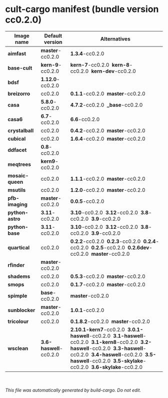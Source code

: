 # cult-cargo manifest (bundle version cc0.2.0)

|Image name|Default version|Alternatives|
|----------|---------------|--------------|
|**aimfast**|**master**-cc0.2.0|**1.3.4**-cc0.2.0|
|**base-cult**|**kern-9**-cc0.2.0|**kern-7**-cc0.2.0&nbsp;&nbsp;**kern-8**-cc0.2.0&nbsp;&nbsp;**kern-dev**-cc0.2.0|
|**bdsf**|**1.12.0**-cc0.2.0||
|**breizorro**|cc0.2.0|**0.1.1**-cc0.2.0&nbsp;&nbsp;**master**-cc0.2.0|
|**casa**|**5.8.0**-cc0.2.0|**4.7.2**-cc0.2.0&nbsp;&nbsp;**_base**-cc0.2.0|
|**casa6**|**6.7**-cc0.2.0|**6.6**-cc0.2.0|
|**crystalball**|cc0.2.0|**0.4.2**-cc0.2.0&nbsp;&nbsp;**master**-cc0.2.0|
|**cubical**|cc0.2.0|**1.6.4**-cc0.2.0&nbsp;&nbsp;**master**-cc0.2.0|
|**ddfacet**|**0.8**-cc0.2.0||
|**meqtrees**|**kern9**-cc0.2.0||
|**mosaic-queen**|cc0.2.0|**1.1.1**-cc0.2.0&nbsp;&nbsp;**master**-cc0.2.0|
|**msutils**|cc0.2.0|**1.2.0**-cc0.2.0&nbsp;&nbsp;**master**-cc0.2.0|
|**pfb-imaging**|**master**-cc0.2.0|**0.0.5**-cc0.2.0|
|**python-astro**|**3.11**-cc0.2.0|**3.10**-cc0.2.0&nbsp;&nbsp;**3.12**-cc0.2.0&nbsp;&nbsp;**3.8**-cc0.2.0&nbsp;&nbsp;**3.9**-cc0.2.0|
|**python-base**|**3.11**-cc0.2.0|**3.10**-cc0.2.0&nbsp;&nbsp;**3.12**-cc0.2.0&nbsp;&nbsp;**3.8**-cc0.2.0&nbsp;&nbsp;**3.9**-cc0.2.0|
|**quartical**|cc0.2.0|**0.2.2**-cc0.2.0&nbsp;&nbsp;**0.2.3**-cc0.2.0&nbsp;&nbsp;**0.2.4**-cc0.2.0&nbsp;&nbsp;**0.2.5**-cc0.2.0&nbsp;&nbsp;**0.2.6dev**-cc0.2.0&nbsp;&nbsp;**master**-cc0.2.0|
|**rfinder**|**master**-cc0.2.0||
|**shadems**|cc0.2.0|**0.5.3**-cc0.2.0&nbsp;&nbsp;**master**-cc0.2.0|
|**smops**|cc0.2.0|**0.1.7**-cc0.2.0&nbsp;&nbsp;**master**-cc0.2.0|
|**spimple**|**base**-cc0.2.0|**master**-cc0.2.0|
|**sunblocker**|**master**-cc0.2.0|**1.0.1**-cc0.2.0|
|**tricolour**|cc0.2.0|**0.1.8.2**-cc0.2.0&nbsp;&nbsp;**master**-cc0.2.0|
|**wsclean**|**3.6-haswell**-cc0.2.0|**2.10.1-kern7**-cc0.2.0&nbsp;&nbsp;**3.0.1-haswell**-cc0.2.0&nbsp;&nbsp;**3.1-haswell**-cc0.2.0&nbsp;&nbsp;**3.1-kern8**-cc0.2.0&nbsp;&nbsp;**3.2-haswell**-cc0.2.0&nbsp;&nbsp;**3.3-haswell**-cc0.2.0&nbsp;&nbsp;**3.4-haswell**-cc0.2.0&nbsp;&nbsp;**3.5-haswell**-cc0.2.0&nbsp;&nbsp;**3.5-skylake**-cc0.2.0&nbsp;&nbsp;**3.6-skylake**-cc0.2.0|


<br><br>*This file was automatically generated by build-cargo. Do not edit.*
